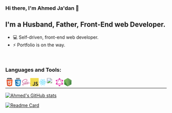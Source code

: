 ### Hi there, I'm Ahmed Ja'dan 👋


## I'm a Husband, Father, Front-End web Developer.

- 💻 Self-driven, front-end web developer.
- ⚡ Portfolio is on the way. 


<!-- ### Connect with me:


[<img align="left" alt="ahmed jadan | Twitter" width="22px" src="https://cdn.jsdelivr.net/npm/simple-icons@v3/icons/twitter.svg" />][twitter]
 -->


<br />

### Languages and Tools:
<img align="left" alt="HTML5" width="26px" src="https://raw.githubusercontent.com/github/explore/80688e429a7d4ef2fca1e82350fe8e3517d3494d/topics/html/html.png" />
<img align="left" alt="CSS3" width="26px" src="https://raw.githubusercontent.com/github/explore/80688e429a7d4ef2fca1e82350fe8e3517d3494d/topics/css/css.png" />
<img align="left" alt="Sass" width="26px" src="https://raw.githubusercontent.com/github/explore/80688e429a7d4ef2fca1e82350fe8e3517d3494d/topics/sass/sass.png" />
<img align="left" alt="JavaScript" width="26px" src="https://raw.githubusercontent.com/github/explore/80688e429a7d4ef2fca1e82350fe8e3517d3494d/topics/javascript/javascript.png"/>
<img align="left" alt="React" width="26px" src="https://raw.githubusercontent.com/github/explore/80688e429a7d4ef2fca1e82350fe8e3517d3494d/topics/react/react.png" />
<img align="left" width="26px" src="https://camo.githubusercontent.com/92ec9eb7eeab7db4f5919e3205918918c42e6772562afb4112a2909c1aaaa875/68747470733a2f2f6173736574732e76657263656c2e636f6d2f696d6167652f75706c6f61642f76313630373535343338352f7265706f7369746f726965732f6e6578742d6a732f6e6578742d6c6f676f2e706e67" />
<img align="left" alt="GraphQL" width="26px" src="https://raw.githubusercontent.com/github/explore/80688e429a7d4ef2fca1e82350fe8e3517d3494d/topics/graphql/graphql.png" />
<img align="left" alt="Node.js" width="26px" src="https://raw.githubusercontent.com/github/explore/80688e429a7d4ef2fca1e82350fe8e3517d3494d/topics/nodejs/nodejs.png" />

<br/>
<hr/>

[![Ahmed's GitHub stats](https://github-readme-stats.vercel.app/api?username=ahmedjadan&show_icons=true&hide_border=true&theme=radical)](https://github.com/ahmedjadan/github-readme-stats)

[![Readme Card](https://github-readme-stats.vercel.app/api/pin/?username=ahmedjadan&repo=ahmedjadan.dev)](https://github.com/ahmedjadan/github-readme-stats)


<!-- 
[twitter]: https://twitter.com/a7medjadan
[corona dashboard]: https://corona-ar.vercel.app/
 -->
